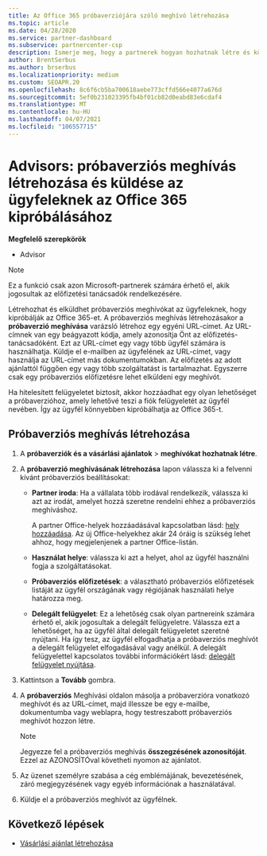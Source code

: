 ```yaml
---
title: Az Office 365 próbaverziójára szóló meghívó létrehozása
ms.topic: article
ms.date: 04/28/2020
ms.service: partner-dashboard
ms.subservice: partnercenter-csp
description: Ismerje meg, hogy a partnerek hogyan hozhatnak létre és küldhetnek próbaverziós meghívókat az ügyfelek számára az Office 365 kipróbálásához. A partnerek sokkal egy előfizetési tanácsadó.
author: BrentSerbus
ms.author: brserbus
ms.localizationpriority: medium
ms.custom: SEOAPR.20
ms.openlocfilehash: 8c6f6cb5ba700618aebe773cffd566e4077a676d
ms.sourcegitcommit: 5ef0b231023395fb4bf01cb82d0eabd83e6cdaf4
ms.translationtype: MT
ms.contentlocale: hu-HU
ms.lasthandoff: 04/07/2021
ms.locfileid: "106557715"
---
```

# <a name="advisors-create-and-send-a-trial-invitation-for-clients-to-try-office-365"></a>Advisors: próbaverziós meghívás létrehozása és küldése az ügyfeleknek az Office 365 kipróbálásához


**Megfelelő szerepkörök**

- Advisor

> [!NOTE]
> Ez a funkció csak azon Microsoft-partnerek számára érhető el, akik jogosultak az előfizetési tanácsadók rendelkezésére.

Létrehozhat és elküldhet próbaverziós meghívókat az ügyfeleknek, hogy kipróbálják az Office 365-et. A próbaverziós meghívás létrehozásakor a **próbaverzió meghívása** varázsló létrehoz egy egyéni URL-címet. Az URL-címnek van egy beágyazott kódja, amely azonosítja Önt az előfizetés-tanácsadóként. Ezt az URL-címet egy vagy több ügyfél számára is használhatja. Küldje el e-mailben az ügyfelének az URL-címet, vagy használja az URL-címet más dokumentumokban. Az előfizetés az adott ajánlattól függően egy vagy több szolgáltatást is tartalmazhat. Egyszerre csak egy próbaverziós előfizetésre lehet elküldeni egy meghívót.

Ha hitelesített felügyeletet biztosít, akkor hozzáadhat egy olyan lehetőséget a próbaverzióhoz, amely lehetővé teszi a fiók felügyeletét az ügyfél nevében. Így az ügyfél könnyebben kipróbálhatja az Office 365-t.

## <a name="to-create-a-trial-invitation"></a>Próbaverziós meghívás létrehozása

1. A **próbaverziók és a vásárlási ajánlatok**  >  **meghívókat hozhatnak létre**.

2. A **próbaverzió meghívásának létrehozása** lapon válassza ki a felvenni kívánt próbaverziós beállításokat:

    - **Partner iroda**: Ha a vállalata több irodával rendelkezik, válassza ki azt az irodát, amelyet hozzá szeretne rendelni ehhez a próbaverziós meghíváshoz.

        A partner Office-helyek hozzáadásával kapcsolatban lásd: [hely hozzáadása](manage-locations.md). Az új Office-helyekhez akár 24 óráig is szükség lehet ahhoz, hogy megjelenjenek a partner Office-listán.

    - **Használat helye**: válassza ki azt a helyet, ahol az ügyfél használni fogja a szolgáltatásokat.
    - **Próbaverziós előfizetések**: a választható próbaverziós előfizetések listáját az ügyfél országának vagy régiójának használati helye határozza meg.
    - **Delegált felügyelet**: Ez a lehetőség csak olyan partnereink számára érhető el, akik jogosultak a delegált felügyeletre. Válassza ezt a lehetőséget, ha az ügyfél által delegált felügyeletet szeretné nyújtani. Ha így tesz, az ügyfél elfogadhatja a próbaverziós meghívót a delegált felügyelet elfogadásával vagy anélkül. A delegált felügyelettel kapcsolatos további információkért lásd: [delegált felügyelet nyújtása](customers-revoke-admin-privileges.md).

3. Kattintson a **Tovább** gombra.

4. A **próbaverziós** Meghívási oldalon másolja a próbaverzióra vonatkozó meghívót és az URL-címet, majd illessze be egy e-mailbe, dokumentumba vagy weblapra, hogy testreszabott próbaverziós meghívót hozzon létre.

    > [!NOTE]
    > Jegyezze fel a próbaverziós meghívás **összegzésének azonosítóját**. Ezzel az AZONOSÍTÓval követheti nyomon az ajánlatot.

5. Az üzenet személyre szabása a cég emblémájának, bevezetésének, záró megjegyzésének vagy egyéb információnak a használatával.

6. Küldje el a próbaverziós meghívót az ügyfélnek.

## <a name="next-steps"></a>Következő lépések

- [Vásárlási ajánlat létrehozása](advisor-create-a-purchase-offer.md)
